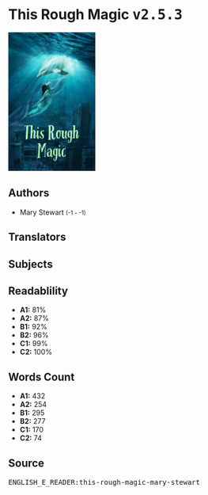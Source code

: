 # This Rough Magic <kbd>v2.5.3</kbd>

![](./cover.medium.jpg "")

## Authors


 - Mary Stewart <small>(-1 - -1)</small>

## Translators



## Subjects



## Readablility


 - **A1:** 81%
 - **A2:** 87%
 - **B1:** 92%
 - **B2:** 96%
 - **C1:** 99%
 - **C2:** 100%

## Words Count


 - **A1:** 432
 - **A2:** 254
 - **B1:** 295
 - **B2:** 277
 - **C1:** 170
 - **C2:** 74

## Source


<kbd>ENGLISH_E_READER:this-rough-magic-mary-stewart</kbd>
